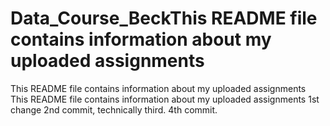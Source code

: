 # Data_Course_BeckThis README file contains information about my uploaded assignments
This README file contains information about my uploaded assignments
This README file contains information about my uploaded assignments
1st change
2nd commit, technically third.
4th commit.
